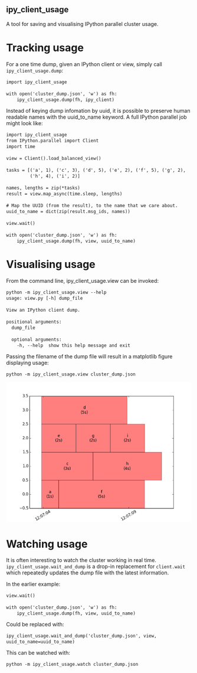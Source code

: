 ipy_client_usage
----------------

A tool for saving and visualising IPython parallel cluster usage.

Tracking usage
==============

For a one time dump, given an IPython client or view, simply call ``ipy_client_usage.dump``:

```
import ipy_client_usage

with open('cluster_dump.json', 'w') as fh:
    ipy_client_usage.dump(fh, ipy_client)
```

Instead of keying dump infomation by uuid, it is possible to preserve human readable
names with the uuid_to_name keyword. A full IPython parallel job might look like:

```
import ipy_client_usage
from IPython.parallel import Client
import time

view = Client().load_balanced_view()

tasks = [('a', 1), ('c', 3), ('d', 5), ('e', 2), ('f', 5), ('g', 2),
         ('h', 4), ('i', 2)]

names, lengths = zip(*tasks)
result = view.map_async(time.sleep, lengths)

# Map the UUID (from the result), to the name that we care about.
uuid_to_name = dict(zip(result.msg_ids, names))

view.wait()

with open('cluster_dump.json', 'w') as fh:
    ipy_client_usage.dump(fh, view, uuid_to_name)

```

Visualising usage
=================

From the command line, ipy_client_usage.view can be invoked:

```
python -m ipy_client_usage.view --help
usage: view.py [-h] dump_file

View an IPython client dump.

positional arguments:
  dump_file

  optional arguments:
    -h, --help  show this help message and exit
```

Passing the filename of the dump file will result in a matplotlib figure displaying usage:

```
python -m ipy_client_usage.view cluster_dump.json
```

![ipy_client_usage.view output](docs/cluster_dump.png)


Watching usage
==============

It is often interesting to watch the cluster working in real time. ``ipy_client_usage.wait_and_dump`` is a
drop-in replacement for ``client.wait`` which repeatedly updates the dump file with the latest information.

In the earlier example:

```
view.wait()

with open('cluster_dump.json', 'w') as fh:
    ipy_client_usage.dump(fh, view, uuid_to_name)
```

Could be replaced with:

```
ipy_client_usage.wait_and_dump('cluster_dump.json', view, uuid_to_name=uuid_to_name)
```

This can be watched with:

```
python -m ipy_client_usage.watch cluster_dump.json
```
